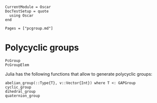 ```@meta
CurrentModule = Oscar
DocTestSetup = quote
  using Oscar
end
```

```@contents
Pages = ["pcgroup.md"]
```

# Polycyclic groups

```@docs
PcGroup
PcGroupElem
```

Julia has the following functions that allow to generate polycyclic groups:
```@docs
abelian_group(::Type{T}, v::Vector{Int}) where T <: GAPGroup
cyclic_group
dihedral_group
quaternion_group
```
